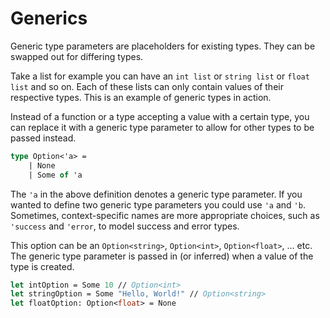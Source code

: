 # Generics

Generic type parameters are placeholders for existing types.
They can be swapped out for differing types.

Take a list for example you can have an `int list` or `string list` or `float list` and so on.
Each of these lists can only contain values of their respective types.
This is an example of generic types in action. 

Instead of a function or a type accepting a value with a certain type,
you can replace it with a generic type parameter to allow for other types to be passed instead.

```fsharp
type Option<'a> =
    | None
    | Some of 'a
```

The `'a` in the above definition denotes a generic type parameter.
If you wanted to define two generic type parameters you could use `'a` and `'b`.
Sometimes, context-specific names are more appropriate choices, such as `'success` and `'error`, to model success and error types.

This option can be an `Option<string>`, `Option<int>`, `Option<float>`, ... etc.
The generic type parameter is passed in (or inferred) when a value of the type is created.

```fsharp
let intOption = Some 10 // Option<int>
let stringOption = Some "Hello, World!" // Option<string>
let floatOption: Option<float> = None
```

